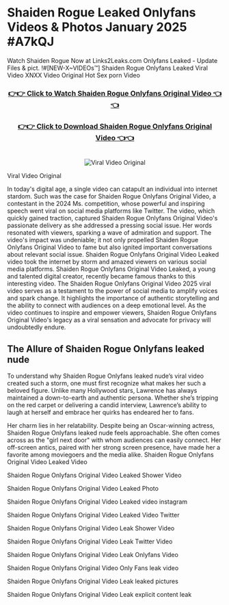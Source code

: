 # Shaiden Rogue Leaked Onlyfans Videos & Photos January 2025 #A7kQJ

Watch Shaiden Rogue Now at Links2Leaks.com Onlyfans Leaked - Update Files & pict. !#[NEW-X~VIDEOs™] Shaiden Rogue Onlyfans Leaked Viral Video XNXX Video Original Hot Sex porn Video
<br>
<div align="center">
<h3><a href="https://links2leaks.com/shaidenrogue" rel="nofollow">👉👉 Click to Watch Shaiden Rogue Onlyfans Original Video 👈👈</a></h3>
<h3><a href="https://links2leaks.com/shaidenrogue" rel="nofollow">👉👉 Click to Download Shaiden Rogue Onlyfans Original Video 👈👈</a></h3>
<br>
<a href="https://links2leaks.com/shaidenrogue" rel="nofollow"><img src="https://i.ibb.co/Gkj2r4b/banner.png" alt="Viral Video Original" style="max-width: 100%; display: inline-block;" data-target="animated-image.originalImage"></a>
</div>

Viral Video Original

In today's digital age, a single video can catapult an individual into internet stardom. Such was the case for Shaiden Rogue Onlyfans Original Video, a contestant in the 2024 Ms. competition, whose powerful and inspiring speech went viral on social media platforms like Twitter.
The video, which quickly gained traction, captured Shaiden Rogue Onlyfans Original Video's passionate delivery as she addressed a pressing social issue. Her words resonated with viewers, sparking a wave of admiration and support. The video's impact was undeniable; it not only propelled Shaiden Rogue Onlyfans Original Video to fame but also ignited important conversations about relevant social issue.
Shaiden Rogue Onlyfans Original Video Leaked video took the internet by storm and amazed viewers on various social media platforms. Shaiden Rogue Onlyfans Original Video Leaked, a young and talented digital creator, recently became famous thanks to this interesting video.
The Shaiden Rogue Onlyfans Original Video 2025 viral video serves as a testament to the power of social media to amplify voices and spark change. It highlights the importance of authentic storytelling and the ability to connect with audiences on a deep emotional level. As the video continues to inspire and empower viewers, Shaiden Rogue Onlyfans Original Video's legacy as a viral sensation and advocate for privacy will undoubtedly endure.

<h2>The Allure of Shaiden Rogue Onlyfans leaked nude</h2>


To understand why Shaiden Rogue Onlyfans leaked nude’s viral video created such a storm, one must first recognize what makes her such a beloved figure. Unlike many Hollywood stars, Lawrence has always maintained a down-to-earth and authentic persona. Whether she’s tripping on the red carpet or delivering a candid interview, Lawrence’s ability to laugh at herself and embrace her quirks has endeared her to fans.

Her charm lies in her relatability. Despite being an Oscar-winning actress, Shaiden Rogue Onlyfans leaked nude feels approachable. She often comes across as the "girl next door" with whom audiences can easily connect. Her off-screen antics, paired with her strong screen presence, have made her a favorite among moviegoers and the media alike.
Shaiden Rogue Onlyfans Original Video Leaked Video

Shaiden Rogue Onlyfans Original Video Leaked Shower Video

Shaiden Rogue Onlyfans Original Video Leaked Photo

Shaiden Rogue Onlyfans Original Video Leaked video instagram

Shaiden Rogue Onlyfans Original Video Leaked Video Twitter

Shaiden Rogue Onlyfans Original Video Leak Shower Video

Shaiden Rogue Onlyfans Original Video Leak Twitter Video

Shaiden Rogue Onlyfans Original Video Leak Onlyfans Video

Shaiden Rogue Onlyfans Original Video Only Fans leak video

Shaiden Rogue Onlyfans Original Video Leak leaked pictures

Shaiden Rogue Onlyfans Original Video Leak explicit content leak